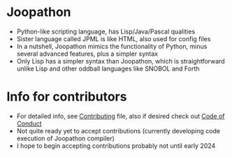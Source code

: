 # Joopathon
* Python-like scripting language, has Lisp/Java/Pascal qualities
* Sister language called JPML is like HTML, also used for config files
* In a nutshell, Joopathon mimics the functionality of Python, minus several advanced features, plus a simpler syntax
* Only Lisp has a simpler syntax than Joopathon, which is straightforward unlike Lisp and other oddball languages like SNOBOL and Forth
# Info for contributors
* For detailed info, see [Contributing](CONTRIBUTING.md) file, also if desired check out [Code of Conduct](CODE_OF_CONDUCT.md)
* Not quite ready yet to accept contributions (currently developing code execution of Joopathon compiler)
* I hope to begin accepting contributions probably not until early 2024
